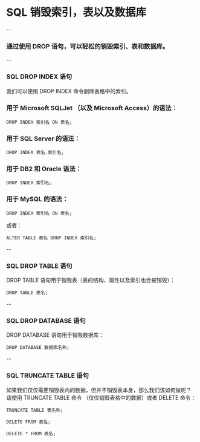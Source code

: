 # SQL 销毁索引，表以及数据库

--

### 通过使用 DROP 语句，可以轻松的销毁索引、表和数据库。

--

### SQL DROP INDEX 语句

我们可以使用 DROP INDEX 命令删除表格中的索引。

### 用于 Microsoft SQLJet （以及 Microsoft Access）的语法：

```
DROP INDEX 索引名 ON 表名;
```

### 用于 SQL Server 的语法：

```
DROP INDEX 表名.索引名;
```

### 用于 DB2 和 Oracle 语法：

```
DROP INDEX 索引名;
```

### 用于 MySQL 的语法：

```
DROP INDEX 索引名 ON 表名;
```

或者：

```
ALTER TABLE 表名 DROP INDEX 索引名;
```

--

### SQL DROP TABLE 语句

DROP TABLE 语句用于销毁表（表的结构、属性以及索引也会被销毁）：

```
DROP TABLE 表名;
```

--

### SQL DROP DATABASE 语句

DROP DATABASE 语句用于销毁数据库：

```
DROP DATABASE 数据库名称;
```

--

### SQL TRUNCATE TABLE 语句

如果我们仅仅需要销毁表内的数据，但并不销毁表本身，那么我们该如何做呢？
请使用 TRUNCATE TABLE 命令 （仅仅销毁表格中的数据）或者 DELETE 命令：

```
TRUNCATE TABLE 表名称;
```

```
DELETE FROM 表名;
```

```
DELETE * FROM 表名;
```

